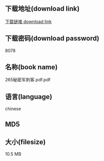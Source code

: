 ## 下载地址(download link)
[下载链接 download link](https://voluble-croquembouche-d321dc.netlify.app/?s=265%E7%A7%98%E5%AF%86%E5%86%9B%E5%88%BA%E5%AE%A2.pdf)

## 下载密码(download password)
8078

## 名称(book name)
265秘密军刺客.pdf.pdf

## 语言(language)
chinese

## MD5


## 大小(filesize)
10.5 MB
